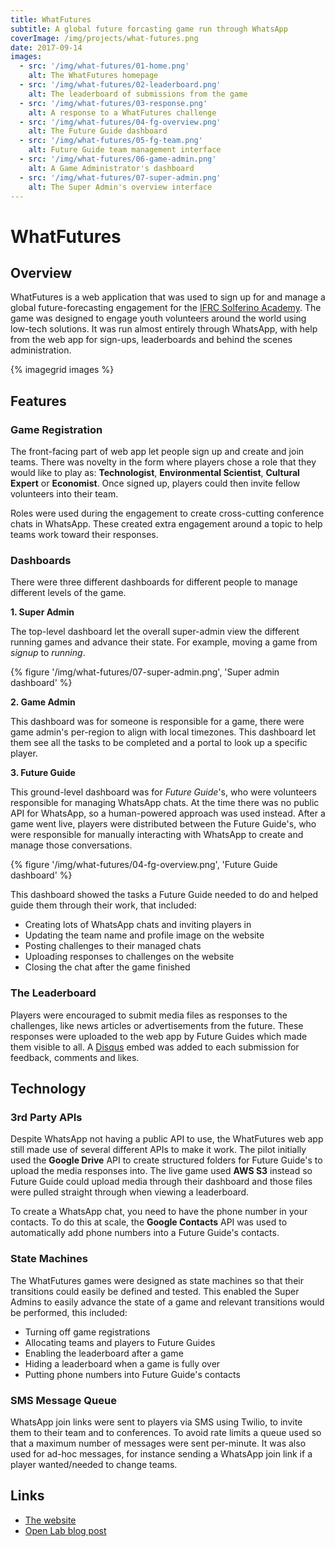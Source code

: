 ```yaml
---
title: WhatFutures
subtitle: A global future forcasting game run through WhatsApp
coverImage: /img/projects/what-futures.png
date: 2017-09-14
images:
  - src: '/img/what-futures/01-home.png'
    alt: The WhatFutures homepage
  - src: '/img/what-futures/02-leaderboard.png'
    alt: The leaderboard of submissions from the game
  - src: '/img/what-futures/03-response.png'
    alt: A response to a WhatFutures challenge
  - src: '/img/what-futures/04-fg-overview.png'
    alt: The Future Guide dashboard
  - src: '/img/what-futures/05-fg-team.png'
    alt: Future Guide team management interface
  - src: '/img/what-futures/06-game-admin.png'
    alt: A Game Administrator's dashboard
  - src: '/img/what-futures/07-super-admin.png'
    alt: The Super Admin's overview interface
---
```


# WhatFutures

## Overview

WhatFutures is a web application that was used to sign up for and manage a global future-forecasting engagement
for the [IFRC Solferino Academy](https://solferinoacademy.com).
The game was designed to engage youth volunteers around the world using low-tech solutions.
It was run almost entirely through WhatsApp, with help from the web app
for sign-ups, leaderboards and behind the scenes administration.

{% imagegrid images %}

## Features

### Game Registration

The front-facing part of web app let people sign up and create and join teams.
There was novelty in the form where players chose a role that they would like to play as:
**Technologist**, **Environmental Scientist**, **Cultural Expert** or **Economist**.
Once signed up, players could then invite fellow volunteers into their team.

Roles were used during the engagement to create cross-cutting conference chats in WhatsApp.
These created extra engagement around a topic to help teams work toward their responses.

### Dashboards

There were three different dashboards for different people to manage different levels of the game.

**1. Super Admin**

The top-level dashboard let the overall super-admin view the different running games
and advance their state.
For example, moving a game from _signup_ to _running_.

{% figure '/img/what-futures/07-super-admin.png', 'Super admin dashboard' %}

**2. Game Admin**

This dashboard was for someone is responsible for a game,
there were game admin's per-region to align with local timezones.
This dashboard let them see all the tasks to be completed
and a portal to look up a specific player.

**3. Future Guide**

This ground-level dashboard was for _Future Guide_'s, who were volunteers responsible for managing WhatsApp chats.
At the time there was no public API for WhatsApp, so a human-powered approach was used instead.
After a game went live, players were distributed between the Future Guide's,
who were responsible for manually interacting with WhatsApp to create and manage those conversations.

{% figure '/img/what-futures/04-fg-overview.png', 'Future Guide dashboard' %}

This dashboard showed the tasks a Future Guide needed to do and helped guide them through their work,
that included:

- Creating lots of WhatsApp chats and inviting players in
- Updating the team name and profile image on the website
- Posting challenges to their managed chats
- Uploading responses to challenges on the website
- Closing the chat after the game finished

### The Leaderboard

Players were encouraged to submit media files as responses to the challenges,
like news articles or advertisements from the future.
These responses were uploaded to the web app by Future Guides which made them visible to all.
A [Disqus](https://disqus.com) embed was added to each submission for feedback, comments and likes.

## Technology

### 3rd Party APIs

Despite WhatsApp not having a public API to use, the WhatFutures web app still made use of
several different APIs to make it work.
The pilot initially used the **Google Drive** API to create structured folders
for Future Guide's to upload the media responses into.
The live game used **AWS S3** instead so Future Guide could upload media through their dashboard
and those files were pulled straight through when viewing a leaderboard.

To create a WhatsApp chat, you need to have the phone number in your contacts.
To do this at scale, the **Google Contacts** API was used to automatically add phone numbers into a Future Guide's contacts.

### State Machines

The WhatFutures games were designed as state machines so that their transitions could
easily be defined and tested.
This enabled the Super Admins to easily advance the state of a game
and relevant transitions would be performed, this included:

- Turning off game registrations
- Allocating teams and players to Future Guides
- Enabling the leaderboard after a game
- Hiding a leaderboard when a game is fully over
- Putting phone numbers into Future Guide's contacts

### SMS Message Queue

WhatsApp join links were sent to players via SMS using Twilio,
to invite them to their team and to conferences.
To avoid rate limits a queue used so that a maximum number of messages were sent per-minute.
It was also used for ad-hoc messages, for instance sending a WhatsApp join link
if a player wanted/needed to change teams.

## Links

- [The website](https://whatfutures.org)
- [Open Lab blog post](https://openlab.ncl.ac.uk/research/whatfutures-using-whatsapp-to-engage-youth-volunteers-in-change/)
